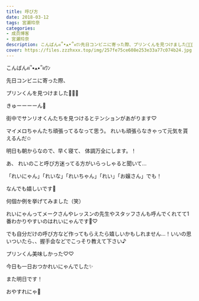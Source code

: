 ```yaml
---
title: 呼び方
date: 2018-03-12
tags: 宮瀬玲奈
categories: 
- 成员博客
- 宮瀬玲奈
description: こんばんฅ՞•ﻌ•՞ฅﾜﾝ先日コンビニに寄った際、プリンくんを見つけました💓💓💓きゅーーーーん💓街中でサンリオくんたちを見つけるとテンションがあがります♡...
cover: https://files.zzzhxxx.top/img/257fe75ce608e253e33a77c074b24.jpg 
---
```




こんばんฅ՞•ﻌ•՞ฅﾜﾝ







先日コンビニに寄った際、

プリンくんを見つけました💓💓💓







きゅーーーーん💓




街中でサンリオくんたちを見つけるとテンションがあがります♡



マイメロちゃんたち頑張ってるなって思う。
れいも頑張らなきゃって元気を貰えるんだ✩






明日も朝からなので、早く寝て、
体調万全にします。！











あ、
れいのこと呼び方迷ってる方がいらっしゃると聞いて...



「れいにゃん」「れいな」「れいちゃん」「れい」「お嬢さん」でも！

なんでも嬉しいです💓


何個か例を挙げてみました（笑）



れいにゃんってメークさんやレッスンの先生やスタッフさんも呼んでくれてて1番わかりやすいのはれいにゃんです👑♡



でも自分だけの呼び方など作ってもらえたら嬉しいかもしれません...！いいの思いついたら、、握手会などでこっそり教えて下さい♪














プリンくん美味しかった♡♡




今日も一日おつかれいにゃんでした✨


また明日です！


おやすれにゃ💓



